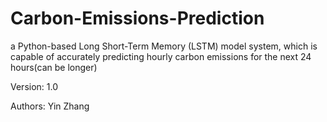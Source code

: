 # Carbon-Emissions-Prediction
a Python-based Long Short-Term Memory (LSTM) model system, which is capable of accurately predicting hourly carbon emissions for the next 24 hours(can be longer)

Version: 1.0

Authors: Yin Zhang
